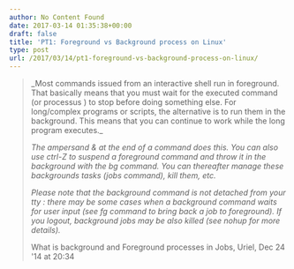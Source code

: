 ```yaml
---
author: No Content Found
date: 2017-03-14 01:35:38+00:00
draft: false
title: 'PT1: Foreground vs Background process on Linux'
type: post
url: /2017/03/14/pt1-foreground-vs-background-process-on-linux/
---
```


<blockquote>_Most commands issued from an interactive shell run in foreground. That basically means that you must wait for the executed command (or processus ) to stop before doing something else. For long/complex programs or scripts, the alternative is to run them in the background. This means that you can continue to work while the long program executes._

_The ampersand & at the end of a command does this. You can also use ctrl-Z to suspend a foreground command and throw it in the background with the bg command. You can thereafter manage these backgrounds tasks (jobs command), kill them, etc._

_Please note that the background command is not detached from your tty : there may be some cases when a background command waits for user input (see fg command to bring back a job to foreground). If you logout, background jobs may be also killed (see nohup for more details)._

What is background and Foreground processes in Jobs, Uriel, Dec 24 '14 at 20:34</blockquote>
